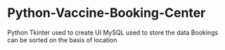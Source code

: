 # Python-Vaccine-Booking-Center

Python Tkinter used to create UI
MySQL used to store the data 
Bookings can be sorted on the basis of location
